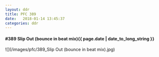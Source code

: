 ```yaml
---
layout: ddr
title: PFC 389
date:   2018-01-14 13:45:37
categories: ddr
---
```


#### **#389** Slip Out (bounce in beat mix)<span class="pull-right">{{ page.date | date_to_long_string }}</span>
![](/images/pfc/389_Slip Out (bounce in beat mix).jpg)
